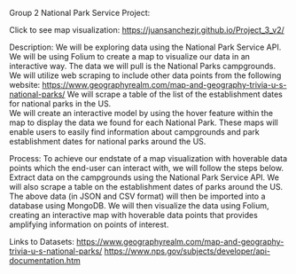 Group 2
National Park Service Project:

Click to see map visualization: https://juansanchezjr.github.io/Project_3_v2/

Description:
We will be exploring data using the National Park Service API.  
We will be using Folium to create a map to visualize our data in an interactive way.
The data we will pull is the National Parks campgrounds.
We will utilize web scraping to include other data points from the following website:
https://www.geographyrealm.com/map-and-geography-trivia-u-s-national-parks/
We will scrape a table of the list of the establishment dates for national parks in the US.  
We will create an interactive model by using the  hover feature within the map to display the data we found for each National Park.
These maps will enable users to easily find information about campgrounds and park establishment dates for national parks around the US. 

Process:
To achieve our endstate of a map visualization with hoverable data points which the end-user can interact with, we will follow the steps below. 
Extract data on the campgrounds using the National Park Service API. We will also scrape a table on the establishment dates of parks around the US. 
The above data (in JSON and CSV format) will then be imported into a database using MongoDB. 
We will then visualize the data using Folium, creating an interactive map with hoverable data points that provides amplifying information on points of interest. 

Links to Datasets: 
https://www.geographyrealm.com/map-and-geography-trivia-u-s-national-parks/
https://www.nps.gov/subjects/developer/api-documentation.htm
